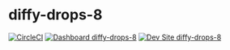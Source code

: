# diffy-drops-8

[![CircleCI](https://circleci.com/gh/ygerasimov/diffy-drops-8.svg?style=shield)](https://circleci.com/gh/ygerasimov/diffy-drops-8)
[![Dashboard diffy-drops-8](https://img.shields.io/badge/dashboard-diffy_drops_8-yellow.svg)](https://dashboard.pantheon.io/sites/7c76b053-d554-4afd-9a52-3282f1c1b4f1#dev/code)
[![Dev Site diffy-drops-8](https://img.shields.io/badge/site-diffy_drops_8-blue.svg)](http://dev-diffy-drops-8.pantheonsite.io/)